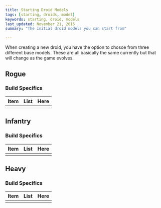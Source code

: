 ```yaml
---
title: Starting Droid Models
tags: [starting, droids, model]
keywords: starting, droid, models 
last_updated: November 21, 2015
summary: "The initial droid models you can start from"

---
```


When creating a new droid, you have the option to chosoe from three different base models. These are all basically the same currently but that will change as the game evolves. 

## Rogue


### Build Specifics

| Item | List | Here|
|----|----|-----|
||||


## Infantry



### Build Specifics

| Item | List | Here|
|----|----|-----|
||||

## Heavy


### Build Specifics

| Item | List | Here|
|----|----|-----|
||||



